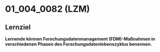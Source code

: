 # 01_004_0082 (LZM)

## Lernziel

**Lernende können Forschungsdatenmanagement (FDM)-Maßnahmen in verschiedenen Phasen des Forschungsdatenlebenszyklus benennen.**
